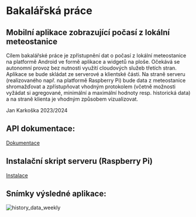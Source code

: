 # Bakalářská práce 

## Mobilní aplikace zobrazující počasí z lokální meteostanice

Cílem bakalářské práce je zpřístupnění dat o počasí z lokální meteostanice na platformě Android ve formě aplikace a widgetů na ploše. Očekává se autonomní provoz bez nutnosti využití cloudových služeb třetích stran. Aplikace se bude skládat ze serverové a klientské části. Na straně serveru (realizovaného např. na platformě Raspberry Pi) bude data z meteostanice shromažďovat a zpřístupňovat vhodným protokolem (včetně možnosti vyžádat si agregované, minimální a maximální hodnoty resp. historická data) a na straně klienta je vhodným způsobem vizualizovat.

Jan Karkoška 2023/2024


## API dokumentace:
[Dokumentace](https://github.com/K4rkiHo/Weather_API_documentation)

## Instalační skript serveru (Raspberry Pi)
[Instalace](https://github.com/K4rkiHo/RPi_instalation_script)

## Snímky výsledné aplikace:



![history_data_weekly](https://github.com/K4rkiHo/Bakalarka/assets/93758928/74d7a4db-42ce-4eae-ab89-65272020946f)
